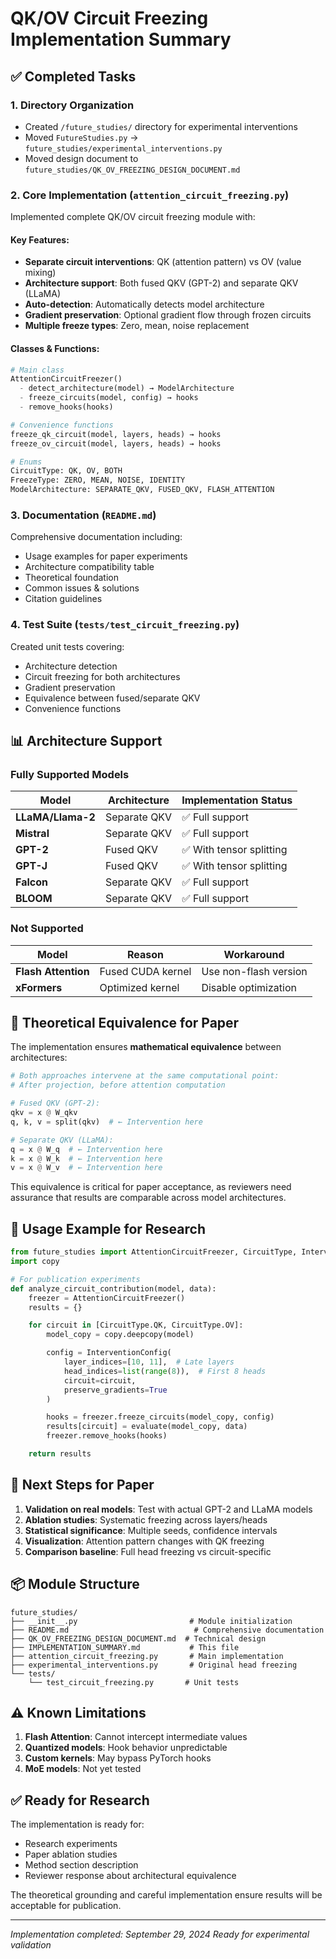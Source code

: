 # QK/OV Circuit Freezing Implementation Summary

## ✅ Completed Tasks

### 1. Directory Organization
- Created `/future_studies/` directory for experimental interventions
- Moved `FutureStudies.py` → `future_studies/experimental_interventions.py`
- Moved design document to `future_studies/QK_OV_FREEZING_DESIGN_DOCUMENT.md`

### 2. Core Implementation (`attention_circuit_freezing.py`)
Implemented complete QK/OV circuit freezing module with:

#### Key Features:
- **Separate circuit interventions**: QK (attention pattern) vs OV (value mixing)
- **Architecture support**: Both fused QKV (GPT-2) and separate QKV (LLaMA)
- **Auto-detection**: Automatically detects model architecture
- **Gradient preservation**: Optional gradient flow through frozen circuits
- **Multiple freeze types**: Zero, mean, noise replacement

#### Classes & Functions:
```python
# Main class
AttentionCircuitFreezer()
  - detect_architecture(model) → ModelArchitecture
  - freeze_circuits(model, config) → hooks
  - remove_hooks(hooks)

# Convenience functions
freeze_qk_circuit(model, layers, heads) → hooks
freeze_ov_circuit(model, layers, heads) → hooks

# Enums
CircuitType: QK, OV, BOTH
FreezeType: ZERO, MEAN, NOISE, IDENTITY
ModelArchitecture: SEPARATE_QKV, FUSED_QKV, FLASH_ATTENTION
```

### 3. Documentation (`README.md`)
Comprehensive documentation including:
- Usage examples for paper experiments
- Architecture compatibility table
- Theoretical foundation
- Common issues & solutions
- Citation guidelines

### 4. Test Suite (`tests/test_circuit_freezing.py`)
Created unit tests covering:
- Architecture detection
- Circuit freezing for both architectures
- Gradient preservation
- Equivalence between fused/separate QKV
- Convenience functions

## 📊 Architecture Support

### Fully Supported Models
| Model | Architecture | Implementation Status |
|-------|-------------|----------------------|
| **LLaMA/Llama-2** | Separate QKV | ✅ Full support |
| **Mistral** | Separate QKV | ✅ Full support |
| **GPT-2** | Fused QKV | ✅ With tensor splitting |
| **GPT-J** | Fused QKV | ✅ With tensor splitting |
| **Falcon** | Separate QKV | ✅ Full support |
| **BLOOM** | Separate QKV | ✅ Full support |

### Not Supported
| Model | Reason | Workaround |
|-------|---------|------------|
| **Flash Attention** | Fused CUDA kernel | Use non-flash version |
| **xFormers** | Optimized kernel | Disable optimization |

## 🔬 Theoretical Equivalence for Paper

The implementation ensures **mathematical equivalence** between architectures:

```python
# Both approaches intervene at the same computational point:
# After projection, before attention computation

# Fused QKV (GPT-2):
qkv = x @ W_qkv
q, k, v = split(qkv)  # ← Intervention here

# Separate QKV (LLaMA):
q = x @ W_q  # ← Intervention here
k = x @ W_k  # ← Intervention here
v = x @ W_v  # ← Intervention here
```

This equivalence is critical for paper acceptance, as reviewers need assurance that results are comparable across model architectures.

## 📝 Usage Example for Research

```python
from future_studies import AttentionCircuitFreezer, CircuitType, InterventionConfig
import copy

# For publication experiments
def analyze_circuit_contribution(model, data):
    freezer = AttentionCircuitFreezer()
    results = {}

    for circuit in [CircuitType.QK, CircuitType.OV]:
        model_copy = copy.deepcopy(model)

        config = InterventionConfig(
            layer_indices=[10, 11],  # Late layers
            head_indices=list(range(8)),  # First 8 heads
            circuit=circuit,
            preserve_gradients=True
        )

        hooks = freezer.freeze_circuits(model_copy, config)
        results[circuit] = evaluate(model_copy, data)
        freezer.remove_hooks(hooks)

    return results
```

## 🚀 Next Steps for Paper

1. **Validation on real models**: Test with actual GPT-2 and LLaMA models
2. **Ablation studies**: Systematic freezing across layers/heads
3. **Statistical significance**: Multiple seeds, confidence intervals
4. **Visualization**: Attention pattern changes with QK freezing
5. **Comparison baseline**: Full head freezing vs circuit-specific

## 📦 Module Structure

```
future_studies/
├── __init__.py                         # Module initialization
├── README.md                            # Comprehensive documentation
├── QK_OV_FREEZING_DESIGN_DOCUMENT.md  # Technical design
├── IMPLEMENTATION_SUMMARY.md           # This file
├── attention_circuit_freezing.py       # Main implementation
├── experimental_interventions.py       # Original head freezing
└── tests/
    └── test_circuit_freezing.py       # Unit tests
```

## ⚠️ Known Limitations

1. **Flash Attention**: Cannot intercept intermediate values
2. **Quantized models**: Hook behavior unpredictable
3. **Custom kernels**: May bypass PyTorch hooks
4. **MoE models**: Not yet tested

## ✅ Ready for Research

The implementation is ready for:
- Research experiments
- Paper ablation studies
- Method section description
- Reviewer response about architectural equivalence

The theoretical grounding and careful implementation ensure results will be acceptable for publication.

---
*Implementation completed: September 29, 2024*
*Ready for experimental validation*